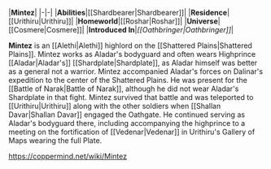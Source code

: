 |**Mintez**|
|-|-|
|**Abilities**|[[Shardbearer\|Shardbearer]]|
|**Residence**|[[Urithiru\|Urithiru]]|
|**Homeworld**|[[Roshar\|Roshar]]|
|**Universe**|[[Cosmere\|Cosmere]]|
|**Introduced In**|*[[Oathbringer\|Oathbringer]]*|

**Mintez** is an [[Alethi\|Alethi]] highlord on the [[Shattered Plains\|Shattered Plains]].
Mintez works as Aladar's bodyguard and often wears Highprince [[Aladar\|Aladar's]] [[Shardplate\|Shardplate]], as Aladar himself was better as a general not a warrior. Mintez accompanied Aladar's forces on Dalinar's expedition to the center of the Shattered Plains. He was present for the [[Battle of Narak\|Battle of Narak]], although he did not wear Aladar's Shardplate in that fight. Mintez survived that battle and was teleported to [[Urithiru\|Urithiru]] along with the other soldiers when [[Shallan Davar\|Shallan Davar]] engaged the Oathgate. He continued serving as Aladar's bodyguard there, including accompanying the highprince to a meeting on the fortification of [[Vedenar\|Vedenar]] in Urithiru's Gallery of Maps wearing the full Plate.



https://coppermind.net/wiki/Mintez